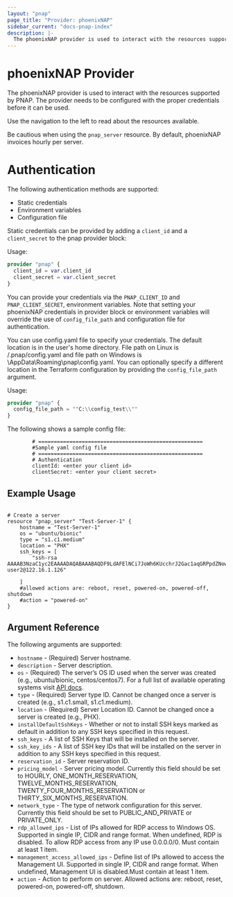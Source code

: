 ```yaml
---
layout: "pnap"
page_title: "Provider: phoenixNAP"
sidebar_current: "docs-pnap-index"
description: |-
  The phoenixNAP provider is used to interact with the resources supported by PNAP. The provider needs to be configured with the proper credentials before it can be used.
---
```


# phoenixNAP Provider

The phoenixNAP provider is used to interact with the resources supported by PNAP.
The provider needs to be configured with the proper credentials before it can be used.

Use the navigation to the left to read about the resources available.

Be cautious when using the `pnap_server` resource. By default, phoenixNAP invoices hourly per server.

# Authentication

The following authentication methods are supported:

- Static credentials
- Environment variables
- Configuration file

Static credentials can be provided by adding a `client_id` and a `client_secret`
to the pnap provider block:

Usage:

```terraform
provider "pnap" {
  client_id = var.client_id
  client_secret = var.client_secret
}
```
You can provide your credentials via the `PNAP_CLIENT_ID` and
`PNAP_CLIENT_SECRET`, environment variables. Note that setting your
phoenixNAP credentials in provider block or environment variables
will override the use of `config_file_path` and configuration file for authentication.

You can use config.yaml file to specify your credentials.
The default location is in the user's home directory. File path on Linux is /.pnap/config.yaml and file path on Windows is \AppData\Roaming\pnap\config.yaml. You can optionally specify a different location in the Terraform configuration by providing the `config_file_path` argument.

Usage:

```terraform
provider "pnap" {
  config_file_path = ""C:\\config_test\\""
}
```

The following shows a sample config file:

			# ===================================================== 
			#Sample yaml config file 
			# =====================================================
			# Authentication
			clientId: <enter your client id>
			clientSecret: <enter your client secret>


## Example Usage

```hcl

# Create a server
resource "pnap_server" "Test-Server-1" {
    hostname = "Test-Server-1"
    os = "ubuntu/bionic"
    type = "s1.c1.medium"
    location = "PHX"
    ssh_keys = [
        "ssh-rsa AAAAB3NzaC1yc2EAAAADAQABAAABAQDF9LdAFElNCi7JoWh6KUcchrJ2Gac1aqGRPpdZNowObpRtmiRCecAMb7bUgNAaNfcmwiQi7tos9TlnFgprIcfMWb8MSs3ABYHmBgqEEt3RWYf0fAc9CsIpJdMCUG28TPGTlRXCEUVNKgLMdcseAlJoGp1CgbHWIN65fB3he3kAZcfpPn5mapV0tsl2p+ZyuAGRYdn5dJv2RZDHUZBkOeUobwsij+weHCKAFmKQKtCP7ybgVHaQjAPrj8MGnk1jBbjDt5ws+Be+9JNjQJee9zCKbAOsIo3i+GcUIkrw5jxPU/RTGlWBcemPaKHdciSzGcjWboapzIy49qypQhZe1U75 user2@122.16.1.126"
    
    ]
    #allowed actions are: reboot, reset, powered-on, powered-off, shutdown
    #action = "powered-on"
}
```

## Argument Reference

The following arguments are supported:

* `hostname` - (Required) Server hostname.
* `description` - Server description.
* `os` - (Required) The server’s OS ID used when the server was created (e.g., ubuntu/bionic, centos/centos7). For a full list of available operating systems visit [API docs](https://developers.phoenixnap.com/docs/bmc/1).
* `type` - (Required) Server type ID. Cannot be changed once a server is created (e.g., s1.c1.small, s1.c1.medium). 
* `location` - (Required) Server Location ID. Cannot be changed once a server is created (e.g., PHX).
* `installDefaultSshKeys` - Whether or not to install SSH keys marked as default in addition to any SSH keys specified in this request.
* `ssh_keys` - A list of SSH Keys that will be installed on the server.
* `ssh_key_ids` - A list of SSH key IDs that will be installed on the server in addition to any SSH keys specified in this request.
* `reservation_id` - Server reservation ID.
* `pricing_model` - Server pricing model. Currently this field should be set to HOURLY, ONE_MONTH_RESERVATION, TWELVE_MONTHS_RESERVATION, TWENTY_FOUR_MONTHS_RESERVATION or THIRTY_SIX_MONTHS_RESERVATION.
* `network_type` - The type of network configuration for this server. Currently this field should be set to PUBLIC_AND_PRIVATE or PRIVATE_ONLY.
* `rdp_allowed_ips` - List of IPs allowed for RDP access to Windows OS. Supported in single IP, CIDR and range format. When undefined, RDP is disabled. To allow RDP access from any IP use 0.0.0.0/0. Must contain at least 1 item.
* `management_access_allowed_ips` - Define list of IPs allowed to access the Management UI. Supported in single IP, CIDR and range format. When undefined, Management UI is disabled.Must contain at least 1 item.
* `action` - Action to perform on server. Allowed actions are: reboot, reset, powered-on, powered-off, shutdown.

